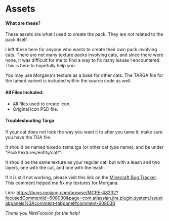 # Assets

#### What are these?
These assets are what I used to create the pack. They are not related to the pack itself.

I left these here for anyone who wants to create their own pack involving cats.
There are not many texture packs involving cats, and since there were none, it was difficult for me to find a way to fix many issues I encountered.
This is here to hopefully help you.

You may use Morgana's texture as a base for other cats. The TARGA file for the tamed varient is included within the source code as well.

#### All Files Included:
- All files used to create icon.
- Original icon PSD file.

#### Troubleshooting Targa
If your cat does not look the way you want it to after you tame it, make sure you have the TGA file.

It should be named tuxedo_tame.tga (or other cat type name), and be under "Pack/textures/entity/cat/".

It should be the same texture as your regular cat, but with a leash and two layers, one with the cat, and one with the leash.

If it is still not working, please visit this link on the [Minecraft Bug Tracker](https://bugs.mojang.com/browse/MCPE-48232?focusedCommentId=608030&page=com.atlassian.jira.plugin.system.issuetabpanels%3Acomment-tabpanel#comment-608030). This comment helped me fix my textures for Morgana.

Link: https://bugs.mojang.com/browse/MCPE-48232?focusedCommentId=608030&page=com.atlassian.jira.plugin.system.issuetabpanels%3Acomment-tabpanel#comment-608030

*Thank you NiteFoosion for the help!*
